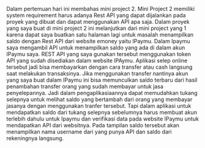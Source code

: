 Dalam pertemuan hari ini membahas mini project 2. Mini Project 2 memiliki system requirement harus adanya Rest API yang dapat dijalankan pada proyek yang dibuat dan dapat menggunakan API apa saja. Dalam proyek yang saya buat di mini project 2 ini melanjutkan dari mini project yang 1 karena dapat saya buatkan satu halaman lagi untuk masalah menampilkan saldo dengan Rest API dari website emoney yaitu IPaymu. Dalam Ipaymu saya mengambil API untuk menampilkan saldo yang ada di dalam akun IPaymu saya. REST API yang saya gunakan tersebut menggunakan token API yang sudah disediakan dalam website IPAymu. Aplikasi selep online tersebut jadi bisa membayarkan dengan cara transfer atau cash langsung saat melakukan transaksinya. Jika menggunakan transfer nantinya akun yang saya buat dalam IPaymu ini bisa memunculkan saldo terbaru dari hasil penambahan transfer orang yang sudah membayar untuk jasa penyelepannya. Jadi dalam pengaplikasiaannya dapat memudahkan tukang selepnya untuk melihat saldo yang bertambah dari orang yang membayar jasanya dengan menggunakan tranfer tersebut. Tapi dalam aplikasi untuk mendapatkan saldo dari tukang selepnya sebelumnya harus membuat akun terlebih dahulu untuk Ipaymu dan verifikasi data pada website IPaymu untuk mendapatkan API dari websitnya. Pada tampilan saldo tersebut akan menampilkan nama username dari yang punya API dan saldo dari rekeningnya langsung.